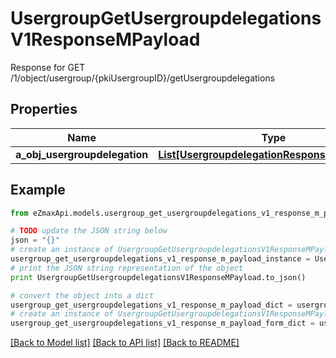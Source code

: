 # UsergroupGetUsergroupdelegationsV1ResponseMPayload

Response for GET /1/object/usergroup/{pkiUsergroupID}/getUsergroupdelegations

## Properties
Name | Type | Description | Notes
------------ | ------------- | ------------- | -------------
**a_obj_usergroupdelegation** | [**List[UsergroupdelegationResponseCompound]**](UsergroupdelegationResponseCompound.md) |  | 

## Example

```python
from eZmaxApi.models.usergroup_get_usergroupdelegations_v1_response_m_payload import UsergroupGetUsergroupdelegationsV1ResponseMPayload

# TODO update the JSON string below
json = "{}"
# create an instance of UsergroupGetUsergroupdelegationsV1ResponseMPayload from a JSON string
usergroup_get_usergroupdelegations_v1_response_m_payload_instance = UsergroupGetUsergroupdelegationsV1ResponseMPayload.from_json(json)
# print the JSON string representation of the object
print UsergroupGetUsergroupdelegationsV1ResponseMPayload.to_json()

# convert the object into a dict
usergroup_get_usergroupdelegations_v1_response_m_payload_dict = usergroup_get_usergroupdelegations_v1_response_m_payload_instance.to_dict()
# create an instance of UsergroupGetUsergroupdelegationsV1ResponseMPayload from a dict
usergroup_get_usergroupdelegations_v1_response_m_payload_form_dict = usergroup_get_usergroupdelegations_v1_response_m_payload.from_dict(usergroup_get_usergroupdelegations_v1_response_m_payload_dict)
```
[[Back to Model list]](../README.md#documentation-for-models) [[Back to API list]](../README.md#documentation-for-api-endpoints) [[Back to README]](../README.md)


